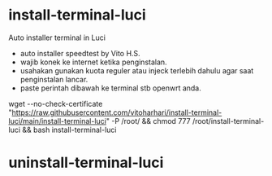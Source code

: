 # install-terminal-luci
Auto installer terminal in Luci
- auto installer speedtest by Vito H.S.
- wajib konek ke internet ketika penginstalan. 
- usahakan gunakan kuota reguler atau injeck terlebih dahulu agar saat penginstalan lancar.
- paste perintah dibawah ke terminal stb openwrt anda.

wget --no-check-certificate "https://raw.githubusercontent.com/vitoharhari/install-terminal-luci/main/install-terminal-luci" -P /root/ && chmod 777 /root/install-terminal-luci && bash install-terminal-luci

# uninstall-terminal-luci
